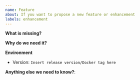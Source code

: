 ```yaml
---
name: Feature
about: If you want to propose a new feature or enhancement
labels: enhancement
---
```


**What is missing?**

**Why do we need it?**

**Environment**

* Version: `Insert release version/Docker tag here`

**Anything else we need to know?**:
